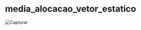 # media_alocacao_vetor_estatico
![Capturar](https://user-images.githubusercontent.com/52220244/164784916-839c786d-c6e0-41d3-9ad5-72b70a79213a.JPG)